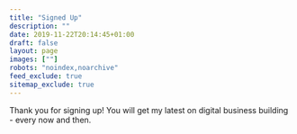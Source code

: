 ```yaml
---
title: "Signed Up"
description: ""
date: 2019-11-22T20:14:45+01:00
draft: false
layout: page
images: [""]
robots: "noindex,noarchive"
feed_exclude: true
sitemap_exclude: true
---
```


Thank you for signing up! You will get my latest on digital business building - every now and then.

